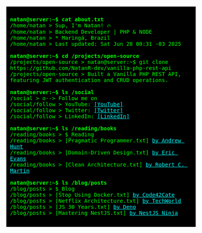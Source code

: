 <pre style="font-family: 'Courier New', monospace; background: #000; color: #0f0; padding: 10px; font-size: larger;">
<code>
<strong>natan@server:~$ cat about.txt</strong>
/home/natan > Sup, I'm Natan! 🔥
/home/natan > Backend Developer | PHP & NODE
/home/natan > * Maringá, Brazil
/home/natan > Last updated: Sat Jun 28 00:31 -03 2025

<strong>natan@server:~$ cd /projects/open-source</strong>
/projects/open-source > natan@server:~$ git clone https://github.com/NatanR-dev/vanilla-php-rest-api
/projects/open-source > Built a Vanilla PHP REST API, featuring JWT authentication and CRUD operations.

<strong>natan@server:~$ ls /social</strong>
/social > o--> Follow me on
/social/follow > YouTube: <a href="https://youtube.com/@natanrdev" style="color: #0ff;">[YouTube]</a>
/social/follow > Twitter: <a href="https://twitter.com/natanrdev" style="color: #0ff;">[Twitter]</a>
/social/follow > LinkedIn: <a href="https://linkedin.com/in/natanr-dev" style="color: #0ff;">[LinkedIn]</a>

<strong>natan@server:~$ ls /reading/books</strong>
/reading/books > $_Reading
/reading/books > [Pragmatic Programmer.txt] <a href="https://www.amazon.com/Pragmatic-Programmer-Journey-Mastery-Anniversary/dp/0135957052" style="color: #0ff;">by Andrew Hunt</a>
/reading/books > [Domain-Driven Design.txt] <a href="https://www.amazon.com/Domain-Driven-Design-Tackling-Complexity-Software/dp/0321125215" style="color: #0ff;">by Eric Evans</a>
/reading/books > [Clean Architecture.txt] <a href="https://www.amazon.com/Clean-Architecture-Craftsmans-Software-Structure/dp/0134494164" style="color: #0ff;">by Robert C. Martin</a>

<strong>natan@server:~$ ls /blog/posts</strong>
/blog/posts > $_Blog
/blog/posts > [Stop Using Docker.txt] <a href="https://dev.to/code42cate/stop-using-docker-like-its-2015-1o5l?ref=dailydev" style="color: #0ff;">by Code42Cate</a>
/blog/posts > [Netflix Architecture.txt] <a href="https://newsletter.techworld-with-milan.com/p/how-does-netflix-manage-to-show-you?ref=dailydev" style="color: #0ff;">by TechWorld</a>
/blog/posts > [JS 30 Years.txt] <a href="https://deno.com/blog/history-of-javascript" style="color: #0ff;">by Deno</a>
/blog/posts > [Mastering NestJS.txt] <a href="https://dev.to/nestjs-ninja/mastering-nestjs-building-scalable-systems-with-abstractions-ex-different-databases-5cen" style="color: #0ff;">by NestJS Ninja</a>
</code>
</pre>
